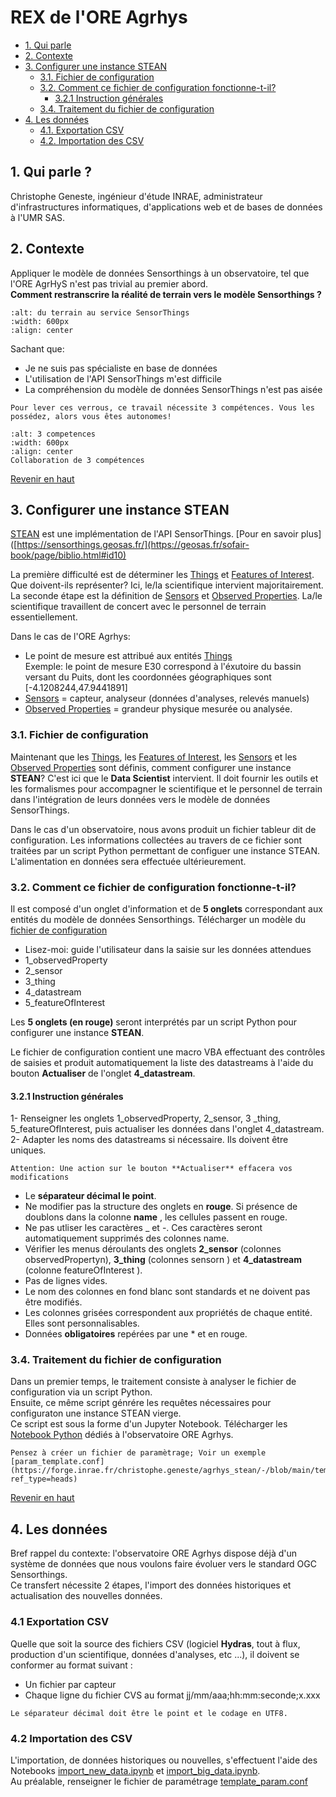 # REX de l'ORE Agrhys
- [1. Qui parle](#qui_parle)    
- [2. Contexte](#intro)
- [3. Configurer une instance STEAN](#conf)  
  - [3.1. Fichier de configuration](#fichier_conf)
  - [3.2. Comment ce fichier de configuration fonctionne-t-il?](#fonc_conf)  
      - [3.2.1 Instruction générales](#instruction)
  - [3.4. Traitement du fichier de configuration](#create_conf)
- [4. Les données](#data)  
  - [4.1. Exportation CSV](#data_histo)
  - [4.2. Importation des CSV](#data_new)
  
<a id="top"></a>
<a id="qui_parle"></a>
## 1. Qui parle ?
Christophe Geneste, ingénieur d'étude INRAE, administrateur d'infrastructures informatiques, d'applications web et de bases de données à l'UMR SAS.

<a id="intro"></a>
## 2. Contexte
Appliquer le modèle de données Sensorthings à un observatoire, tel que l'ORE AgrHyS n'est pas trivial au premier abord.  
**Comment restranscrire la réalité de terrain vers le modèle Sensorthings ?**   

```{image} img/terrain_vers_ST_v2.png
:alt: du terrain au service SensorThings
:width: 600px
:align: center
```

Sachant que:  
*  Je ne suis pas spécialiste en base de données
*  L'utilisation de l'API SensorThings m'est difficile
*  La compréhension du modèle de données SensorThings n'est pas aisée  

```{important}
Pour lever ces verrous, ce travail nécessite 3 compétences. Vous les possédez, alors vous êtes autonomes!
```

```{figure} img/trois_competences.png
:alt: 3 competences
:width: 600px
:align: center
Collaboration de 3 compétences
```

[Revenir en haut](#top)
<a id="conf"></a>
## 3. Configurer une instance STEAN  
[STEAN](https://github.com/Mario-35/STEAN) est une implémentation de l'API SensorThings. [Pour en savoir plus]([https://sensorthings.geosas.fr/](https://geosas.fr/sofair-book/page/biblio.html#id10)  

La première difficulté est de déterminer les [Things](https://geosas.fr/sofair-book/page/chap-sensorthings/things.html) et [Features of Interest](https://geosas.fr/sofair-book/page/chap-sensorthings/featureofinterest.html). Que doivent-ils représenter? Ici, le/la scientifique intervient majoritairement.
La seconde étape est la définition de [Sensors](https://geosas.fr/sofair-book/page/chap-sensorthings/sensors.html) et [Observed Properties](https://geosas.fr/sofair-book/page/chap-sensorthings/observedproperties.html). La/le scientifique travaillent de concert avec le personnel de terrain essentiellement.

Dans le cas de l'ORE Agrhys:
* Le point de mesure est attribué aux entités [Things](https://geosas.fr/sofair-book/page/chap-sensorthings/things.html)  
Exemple: le point de mesure E30 correspond à l'éxutoire du bassin versant du Puits, dont les coordonnées géographiques sont [-4.1208244,47.9441891]
* [Sensors](https://geosas.fr/sofair-book/page/chap-sensorthings/sensors.html) = capteur, analyseur (données d'analyses, relevés manuels)
* [Observed Properties](https://geosas.fr/sofair-book/page/chap-sensorthings/observedproperties.html) = grandeur physique mesurée ou analysée.

<a id="fichier_conf"></a>
### 3.1. Fichier de configuration
Maintenant que les [Things](https://geosas.fr/sofair-book/page/chap-sensorthings/things.html), les [Features of Interest](https://geosas.fr/sofair-book/page/chap-sensorthings/featureofinterest.html), les [Sensors](https://geosas.fr/sofair-book/page/chap-sensorthings/sensors.html) et les [Observed Properties](https://geosas.fr/sofair-book/page/chap-sensorthings/observedproperties.html) sont définis, comment configurer une instance **STEAN**? C'est ici que le **Data Scientist** intervient. Il doit fournir les outils et les formalismes pour accompagner le scientifique et le personnel de terrain dans l'intégration de leurs données vers le modèle de données SensorThings.  

Dans le cas d'un observatoire, nous avons produit un fichier tableur dit de configuration. Les informations collectées au travers de ce fichier sont traitées par un script Python permettant de configuer une instance STEAN. L'alimentation en données sera effectuée ultérieurement.

<a id="fonc_conf"></a>
### 3.2. Comment ce fichier de configuration fonctionne-t-il?  
Il est composé d'un onglet d'information et de **5 onglets** correspondant aux entités du modèle de données Sensorthings. Télécharger un modèle du [fichier de configuration](https://forge.inrae.fr/christophe.geneste/agrhys_stean/-/blob/main/template_configuration_STEAN.xlsm?ref_type=heads)

* Lisez-moi: guide l'utilisateur dans la saisie sur les données attendues 
* 1_observedProperty
* 2_sensor
* 3_thing
* 4_datastream
* 5_featureOfInterest

Les **5 onglets (en rouge)** seront interprétés par un script Python pour configurer une instance **STEAN**.

Le fichier de configuration contient une macro VBA effectuant des contrôles de saisies et produit automatiquement la liste des datastreams à l'aide du bouton **Actualiser** de l'onglet **4_datastream**.

<a id="instruction"></a>
#### 3.2.1 Instruction générales
 
1- Renseigner les onglets 1_observedProperty, 2_sensor, 3 _thing, 5_featureOfInterest, puis actualiser les données dans l'onglet 4_datastream.  
2- Adapter les noms des datastreams si nécessaire. Ils doivent être uniques. 
```{important}
Attention: Une action sur le bouton **Actualiser** effacera vos modifications
``` 

* Le **séparateur décimal le point**.  
* Ne modifier pas la structure des onglets en **rouge**. Si présence de doublons dans la colonne **name** , les cellules passent en rouge.  
* Ne pas utliser les caractères _ et -. Ces caractères seront automatiquement supprimés des colonnes name.  
* Vérifier les menus déroulants des onglets **2_sensor** (colonnes observedPropertyn), **3_thing** (colonnes sensorn ) et **4_datastream** (colonne featureOfInterest ).  
* Pas de lignes vides.  
* Le nom des colonnes en fond blanc sont standards et ne doivent pas être modifiés.  
* Les colonnes grisées correspondent aux propriétés de chaque entité. Elles sont personnalisables.  
* Données **obligatoires** repérées par une * et en rouge.

<a id="create_conf"></a>
### 3.4. Traitement du fichier de configuration  
Dans un premier temps, le traitement consiste à analyser le fichier de configuration via un script Python.  
Ensuite, ce même script génrére les requêtes nécessaires pour configuraton une instance STEAN vierge.  
Ce script est sous la forme d'un Jupyter Notebook. Télécharger les [Notebook Python](https://forge.inrae.fr/christophe.geneste/agrhys_stean/-/tree/main?ref_type=heads) dédiés à l'observatoire ORE Agrhys.

```{tip}
Pensez à créer un fichier de paramètrage; Voir un exemple [param_template.conf](https://forge.inrae.fr/christophe.geneste/agrhys_stean/-/blob/main/template_param.conf?ref_type=heads)
```

[Revenir en haut](#top)
<a id="data"></a>  
## 4. Les données  
Bref rappel du contexte: l'observatoire ORE Agrhys dispose déjà d'un système de données que nous voulons faire évoluer vers le standard OGC Sensorthings.  
Ce transfert nécessite 2 étapes, l'import des données historiques et actualisation des nouvelles données.  

<a id="exp_histo"></a>
### 4.1 Exportation CSV 

Quelle que soit la source des fichiers CSV (logiciel **Hydras**, tout à flux, production d'un scientifique, données d'analyses, etc ...), il doivent se conformer au format suivant :  
* Un fichier par capteur
* Chaque ligne du fichier CVS au format jj/mm/aaa;hh:mm:seconde;x.xxx  

```{important}
Le séparateur décimal doit être le point et le codage en UTF8.
```
<a id="data_new"></a>
### 4.2 Importation des CSV
L'importation, de données historiques ou nouvelles, s'effectuent l'aide des Notebooks [import_new_data.ipynb](https://forge.inrae.fr/christophe.geneste/agrhys_stean/-/blob/main/import_new_data.ipynb?ref_type=heads) et [import_big_data.ipynb](https://forge.inrae.fr/christophe.geneste/agrhys_stean/-/blob/main/import_big_data.ipynb?ref_type=heads).  
Au préalable, renseigner le fichier de paramétrage [template_param.conf](https://forge.inrae.fr/christophe.geneste/agrhys_stean/-/blob/main/template_param.conf?ref_type=heads)
